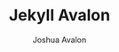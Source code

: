 ---
title: "Jekyll Avalon"
github: https://github.com/joshuaavalon/Jekyll-Avalon
demo: https://joshuaavalon.github.io/Jekyll-Avalon/
author: Joshua Avalon
draft: true
ssg:
  - Jekyll
cms:
  - No Cms
---